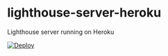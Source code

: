 # lighthouse-server-heroku

Lighthouse server running on Heroku

[![Deploy](https://www.herokucdn.com/deploy/button.svg)](https://heroku.com/deploy)